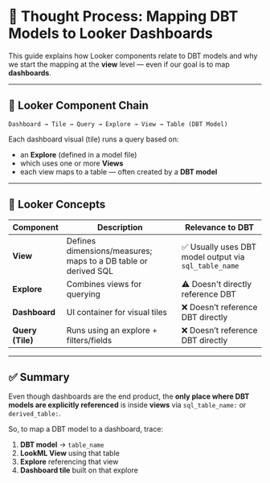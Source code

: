 # 🧭 Thought Process: Mapping DBT Models to Looker Dashboards

This guide explains how Looker components relate to DBT models and why we start the mapping at the **view** level — even if our goal is to map **dashboards**.

---

## 🔄 Looker Component Chain

```
Dashboard → Tile → Query → Explore → View → Table (DBT Model)
```

Each dashboard visual (tile) runs a query based on:
- an **Explore** (defined in a model file)
- which uses one or more **Views**
- each view maps to a table — often created by a **DBT model**

---

## 🧱 Looker Concepts

| Component | Description | Relevance to DBT |
|-----------|-------------|------------------|
| **View** | Defines dimensions/measures; maps to a DB table or derived SQL | ✅ Usually uses DBT model output via `sql_table_name` |
| **Explore** | Combines views for querying | ⚠️ Doesn't directly reference DBT |
| **Dashboard** | UI container for visual tiles | ❌ Doesn’t reference DBT directly |
| **Query (Tile)** | Runs using an explore + filters/fields | ❌ Doesn’t reference DBT directly |

---

## ✅ Summary

Even though dashboards are the end product, the **only place where DBT models are explicitly referenced** is inside **views** via `sql_table_name:` or `derived_table:`.

So, to map a DBT model to a dashboard, trace:
1. **DBT model** → `table_name`
2. **LookML View** using that table
3. **Explore** referencing that view
4. **Dashboard tile** built on that explore

